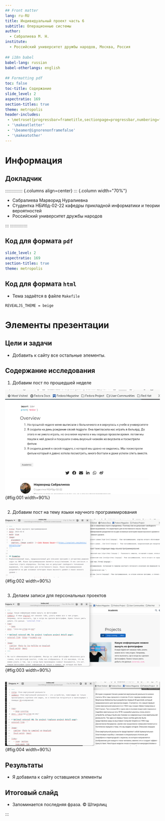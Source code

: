 ```yaml
---
## Front matter
lang: ru-RU
title: Индивидуальный проект часть 6
subtitle: Операционные системы
author:
  - Сабралиева М. Н.
institute:
  - Российский университет дружбы народов, Москва, Россия

## i18n babel
babel-lang: russian
babel-otherlangs: english

## Formatting pdf
toc: false
toc-title: Содержание
slide_level: 2
aspectratio: 169
section-titles: true
theme: metropolis
header-includes:
 - \metroset{progressbar=frametitle,sectionpage=progressbar,numbering=fraction}
 - '\makeatletter'
 - '\beamer@ignorenonframefalse'
 - '\makeatother'
---
```


# Информация

## Докладчик

:::::::::::::: {.columns align=center}
::: {.column width="70%"}

  * Сабралиева Марворид Нуралиевна
  * Студентка НБИбд-02-22 кафедры прикладной информатики и теории вероятностей
  * Российский университет дружбы народов

:::
::::::::::::::

## Код для формата `pdf`

```yaml
slide_level: 2
aspectratio: 169
section-titles: true
theme: metropolis
```

## Код для формата `html`

- Тема задаётся в файле `Makefile`

```make
REVEALJS_THEME = beige 
```

# Элементы презентации

## Цели и задачи

- Добавить к сайту все остальные элементы.


## Содержание исследования

1. Добавим пост по прошедшей неделе

![пост по прошедшей неделе](image/1.png){#fig:001 width=90%}

##

2. Добавим пост на тему языки научного программирования 

![пост на тему языки научного программирования](image/2.png){#fig:002 width=90%}

##

3. Делаем записи для персональных проектов 

![Какую информацию можно вынуть из фотографии](image/3.png){#fig:003 width=90%}

##

![Очки виртуальной реальности](image/4.png){#fig:004 width=90%}


## Результаты

- Я добавила к сайту оставшиеся элементы

## Итоговый слайд

- Запоминается последняя фраза. © Штирлиц

:::

